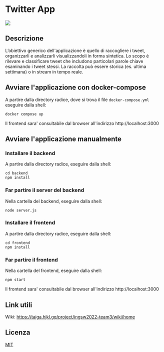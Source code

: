 # Twitter App
![](https://github.com/jortikcode/twitter-client-swe/blob/main/docs/dummy_demo.gif)
## Descrizione
L’obiettivo generico dell'applicazione è quello di raccogliere i tweet, organizzarli e analizzarli visualizzandoli in forma sintetica.
Lo scopo è rilevare e classificare tweet che includono particolari parole chiave esaminando i tweet stessi. La raccolta può essere storica (es. ultima settimana) o in stream in tempo reale.

## Avviare l'applicazione con docker-compose
A partire dalla directory radice, dove si trova il file `docker-compose.yml` eseguire dalla shell:

```shell
docker compose up
```
Il frontend sara' consultabile dal browser all'indirizzo http://localhost:3000

## Avviare l'applicazione manualmente

### Installare il backend
A partire dalla directory radice, eseguire dalla shell:
```shell
cd backend
npm install
```

### Far partire il server del backend
Nella cartella del backend, eseguire dalla shell:
```shell
node server.js
```

### Installare il frontend
A partire dalla directory radice, eseguire dalla shell:
```shell
cd frontend
npm install
```

### Far partire il frontend
Nella cartella del frontend, eseguire dalla shell:
```shell
npm start
```
Il frontend sara' consultabile dal browser all'indirizzo http://localhost:3000

## Link utili
Wiki: https://taiga.hjkl.gq/project/ingsw2022-team3/wiki/home

## Licenza
[MIT](https://git.hjkl.gq/team3/twitter-app/-/blob/main/LICENSE)

